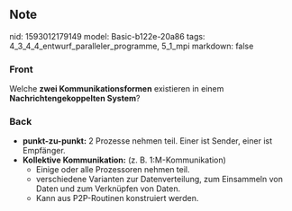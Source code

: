 ## Note
nid: 1593012179149
model: Basic-b122e-20a86
tags: 4_3_4_4_entwurf_paralleler_programme, 5_1_mpi
markdown: false

### Front
Welche <b>zwei Kommunikationsformen</b> existieren in einem
<b>Nachrichtengekoppelten System</b>?

### Back
<ul>
  <li><strong>punkt-zu-punkt:</strong> 2 Prozesse nehmen teil.
  Einer ist Sender, einer ist Empfänger.
  <li>
    <strong>Kollektive Kommunikation:</strong> (z. B.
    1:M-Kommunikation)
    <ul>
      <li>Einige oder alle Prozessoren nehmen teil.
      <li>verschiedene Varianten zur Datenverteilung, zum
      Einsammeln von Daten und zum Verknüpfen von Daten.
      <li>Kann aus P2P-Routinen konstruiert werden.
    </ul>
</ul>
